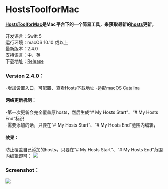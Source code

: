 # HostsToolforMac

#### [**HostsToolforMac**](https://github.com/ZzzM/HostToolforMac)是Mac平台下的一个简易工具，来获取最新的[**hosts**](https://github.com/racaljk/hosts.git)更新。
开发语言：Swift 5<br/>
运行环境：macOS 10.10 或以上<br/>
最新版本：2.4.0 <br/>
支持语言：中、英 <br/>
下载地址：[Release](https://github.com/ZzzM/HostsToolforMac/releases)

### Version 2.4.0：
-增加设置入口，可配置、查看Hosts下载地址
-适配macOS Catalina


#### 网络更新机制：
-第一次更新会完全覆盖原hosts，然后生成“# My Hosts Start”、“# My Hosts End”标识<br/>
-需要添加的话，只要在“# My Hosts Start”、“# My Hosts End”范围内编辑，

#### 效果：

防止覆盖自己添加的hosts，只要在“# My Hosts Start”、“# My Hosts End”范围内编辑即可：
![](https://ws1.sinaimg.cn/large/77a575a6gy1fgqag558xxj20kj0e70ul.jpg)

### Screenshot：
![](https://ws1.sinaimg.cn/large/77a575a6gy1frnff3nq3rg208w063b2a.gif)
